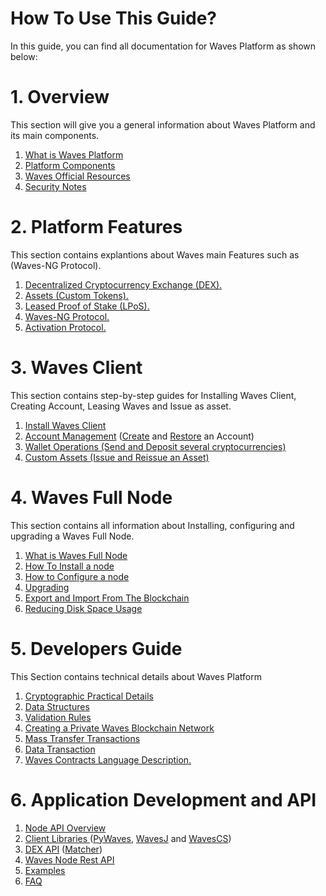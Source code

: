 # How To Use This Guide?

In this guide, you can find all documentation for Waves Platform as shown below:

# 1. Overview

This section will give you a general information about Waves Platform and its main components.

1. [What is Waves Platform](https://docs.wavesplatform.com)
2. [Platform Components](https://docs.wavesplatform.com/overview/platform-components.html)
3. [Waves Official Resources](https://docs.wavesplatform.com/overview/waves-official-resources.html)
4. [Security Notes](https://docs.wavesplatform.com/overview/security-notes.html)

# 2. Platform Features

This section contains explantions about Waves main Features such as \(Waves-NG Protocol\).

1. [Decentralized Cryptocurrency Exchange \(DEX\).](https://docs.wavesplatform.com/platform-features/decentralized-cryptocurrency-exchange-dex.html)
2. [Assets \(Custom Tokens\).](https://docs.wavesplatform.com/platform-features/assets-custom-tokens.html)
3. [Leased Proof of Stake \(LPoS\).](https://docs.wavesplatform.com/platform-features/leased-proof-of-stake-lpos.html)
4. [Waves-NG Protocol.](https://docs.wavesplatform.com/platform-features/waves-ng-protocol.html)
5. [Activation Protocol.](https://docs.wavesplatform.com/platform-features/activation-protocol.html)

# 3. Waves Client

This section contains step-by-step guides for Installing Waves Client, Creating Account, Leasing Waves and Issue as asset.

1. [Install Waves Client](https://docs.wavesplatform.com/waves-client/install-waves-client.html)
2. [Account Management](https://docs.wavesplatform.com/waves-client/account-management.html) \([Create](https://docs.wavesplatform.com/waves-client/account-management/creating-an-account.html) and [Restore](https://docs.wavesplatform.com/waves-client/account-management/restore-an-account.html) an Account\)
3. [Wallet Operations \(Send and Deposit several cryptocurrencies\)](https://docs.wavesplatform.com/waves-client/wallet-management.html)
4. [Custom Assets \(Issue and Reissue an Asset\)](https://docs.wavesplatform.com/waves-client/assets-management.html)

# 4. Waves Full Node

This section contains all information about Installing, configuring and upgrading a Waves Full Node.

1. [What is Waves Full Node](https://docs.wavesplatform.com/waves-full-node/what-is-a-full-node.html)
2. [How To Install a node](https://docs.wavesplatform.com/waves-full-node/how-to-install-a-node/how-to-install-a-node.html)
3. [How to Configure a node](https://docs.wavesplatform.com/waves-full-node/how-to-configure-a-node.html)
4. [Upgrading](https://docs.wavesplatform.com/waves-full-node/upgrading.html)
5. [Export and Import From The Blockchain](https://docs.wavesplatform.com/waves-full-node/export-and-import-from-the-blockchain.html)
6. [Reducing Disk Space Usage](https://docs.wavesplatform.com/waves-full-node/reducing-disk-space-usage.html)

# 5. Developers Guide

This Section contains technical details about Waves Platform

1. [Cryptographic Practical Details](https://docs.wavesplatform.com/developers-guide/cryptographic-practical-details.html)
2. [Data Structures](https://docs.wavesplatform.com/developers-guide/data-structures.html)
3. [Validation Rules](https://docs.wavesplatform.com/developers-guide/validation-rules.html)
4. [Creating a Private Waves Blockchain Network](https://docs.wavesplatform.com/developers-guide/creating-a-private-waves-blockchain-network.html)
5. [Mass Transfer Transactions](https://docs.wavesplatform.com/developers-guide/mass-transfer-transaction.html)
6. [Data Transaction](https://docs.wavesplatform.com/developers-guide/data-transaction.html)
7. [Waves Contracts Language Description.](https://docs.wavesplatform.com/developers-guide/waves-contracts-language-description.html)

# 6. Application Development and API

1. [Node API Overview](https://docs.wavesplatform.com/application-development-and-api/node-api-overview.html)
2. [Client Libraries ](https://docs.wavesplatform.com/application-development-and-api/client-libraries.html)\([PyWaves](https://docs.wavesplatform.com/application-development-and-api/client-libraries/pywaves.html), [WavesJ](https://docs.wavesplatform.com/application-development-and-api/client-libraries/wavesj.html) and [WavesCS](https://docs.wavesplatform.com/application-development-and-api/client-libraries/wavescs.html)\)
3. [DEX API](https://docs.wavesplatform.com/application-development-and-api/dex-api.html) \([Matcher](https://docs.wavesplatform.com/application-development-and-api/dex-api/matcher.html)\)
4. [Waves Node Rest API](https://docs.wavesplatform.com/application-development-and-api/waves-node-rest-api.html)
5. [Examples](https://docs.wavesplatform.com/application-development-and-api/examples.html)
6. [FAQ](https://docs.wavesplatform.com/application-development-and-api/frequently-asked-questions-faq.html)




